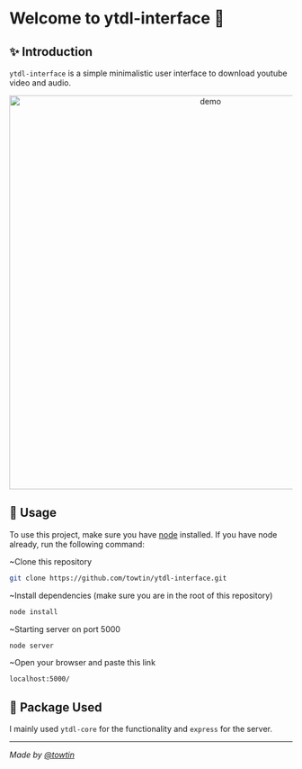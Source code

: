 <h1>Welcome to ytdl-interface 👋</h1>

## ✨ Introduction
`ytdl-interface` is a simple minimalistic user interface to download youtube video and audio.

<p align="center">
  <img width="700" align="center" src="https://raw.githubusercontent.com/towtin/ytdl-interface/main/example.png" alt="demo"/>
</p>

## 🚀 Usage
To use this project, make sure you have [node](https://nodejs.org/en/download) installed. If you have node already, run the following command:

~Clone this repository

```sh
git clone https://github.com/towtin/ytdl-interface.git
```

~Install dependencies (make sure you are in the root of this repository)
```sh
node install
```

~Starting server on port 5000
```sh
node server
```

~Open your browser and paste this link
```sh
localhost:5000/
```

## 🚀 Package Used
I mainly used `ytdl-core` for the functionality and `express` for the server.

---

_Made by [@towtin](https://github.com/towtin)_
